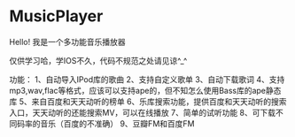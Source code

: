 # MusicPlayer
Hello! 我是一个多功能音乐播放器

仅供学习哈，学IOS不久，代码不规范之处请见谅^_^

功能：
1、自动导入IPod库的歌曲
2、支持自定义歌单
3、自动下载歌词
4、支持mp3,wav,flac等格式，应该可以支持ape的，但不知怎么使用Bass库的ape静态库
5、来自百度和天天动听的榜单
6、乐库搜索功能，提供百度和天天动听的搜索入口，天天动听的还能搜索MV，可以在线播放
7、简单的试听功能
8、可下载不同码率的音乐（百度的不准确）
9、豆瓣FM和百度FM

